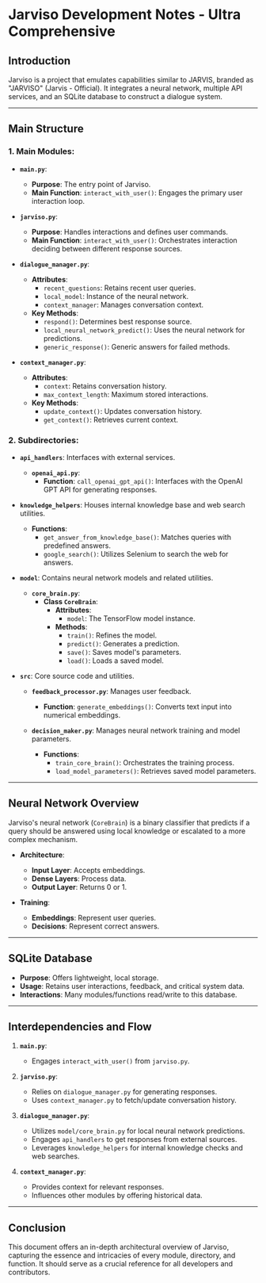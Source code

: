 # Jarviso Development Notes - Ultra Comprehensive

## Introduction

Jarviso is a project that emulates capabilities similar to JARVIS, branded as "JARVISO" (Jarvis - Official). It integrates a neural network, multiple API services, and an SQLite database to construct a dialogue system.

---

## Main Structure

### 1. **Main Modules**:

   - **`main.py`**:
     - **Purpose**: The entry point of Jarviso.
     - **Main Function**: `interact_with_user()`: Engages the primary user interaction loop.
   
   - **`jarviso.py`**:
     - **Purpose**: Handles interactions and defines user commands.
     - **Main Function**: `interact_with_user()`: Orchestrates interaction deciding between different response sources.

   - **`dialogue_manager.py`**:
     - **Attributes**:
       - `recent_questions`: Retains recent user queries.
       - `local_model`: Instance of the neural network.
       - `context_manager`: Manages conversation context.
     - **Key Methods**:
       - `respond()`: Determines best response source.
       - `local_neural_network_predict()`: Uses the neural network for predictions.
       - `generic_response()`: Generic answers for failed methods.
   
   - **`context_manager.py`**:
     - **Attributes**:
       - `context`: Retains conversation history.
       - `max_context_length`: Maximum stored interactions.
     - **Key Methods**:
       - `update_context()`: Updates conversation history.
       - `get_context()`: Retrieves current context.

### 2. **Subdirectories**:

   - **`api_handlers`**: Interfaces with external services.
     - **`openai_api.py`**:
       - **Function**: `call_openai_gpt_api()`: Interfaces with the OpenAI GPT API for generating responses.

   - **`knowledge_helpers`**: Houses internal knowledge base and web search utilities.
     - **Functions**:
       - `get_answer_from_knowledge_base()`: Matches queries with predefined answers.
       - `google_search()`: Utilizes Selenium to search the web for answers.

   - **`model`**: Contains neural network models and related utilities.
     - **`core_brain.py`**:
       - **Class `CoreBrain`**:
         - **Attributes**:
           - `model`: The TensorFlow model instance.
         - **Methods**:
           - `train()`: Refines the model.
           - `predict()`: Generates a prediction.
           - `save()`: Saves model's parameters.
           - `load()`: Loads a saved model.
   
   - **`src`**: Core source code and utilities.
     - **`feedback_processor.py`**: Manages user feedback.
       - **Function**: `generate_embeddings()`: Converts text input into numerical embeddings.

     - **`decision_maker.py`**: Manages neural network training and model parameters.
       - **Functions**:
         - `train_core_brain()`: Orchestrates the training process.
         - `load_model_parameters()`: Retrieves saved model parameters.

---

## Neural Network Overview

Jarviso's neural network (`CoreBrain`) is a binary classifier that predicts if a query should be answered using local knowledge or escalated to a more complex mechanism.

- **Architecture**:
  - **Input Layer**: Accepts embeddings.
  - **Dense Layers**: Process data.
  - **Output Layer**: Returns 0 or 1.

- **Training**:
  - **Embeddings**: Represent user queries.
  - **Decisions**: Represent correct answers.

---

## SQLite Database

- **Purpose**: Offers lightweight, local storage.
- **Usage**: Retains user interactions, feedback, and critical system data.
- **Interactions**: Many modules/functions read/write to this database.

---

## Interdependencies and Flow

1. **`main.py`**:
   - Engages `interact_with_user()` from `jarviso.py`.

2. **`jarviso.py`**:
   - Relies on `dialogue_manager.py` for generating responses.
   - Uses `context_manager.py` to fetch/update conversation history.

3. **`dialogue_manager.py`**:
   - Utilizes `model/core_brain.py` for local neural network predictions.
   - Engages `api_handlers` to get responses from external sources.
   - Leverages `knowledge_helpers` for internal knowledge checks and web searches.

4. **`context_manager.py`**:
   - Provides context for relevant responses.
   - Influences other modules by offering historical data.

---

## Conclusion

This document offers an in-depth architectural overview of Jarviso, capturing the essence and intricacies of every module, directory, and function. It should serve as a crucial reference for all developers and contributors.
